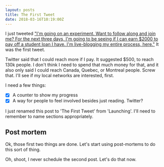 ```yaml
---
layout: posts
title: The First Tweet
date: 2018-03-16T10:19:00Z
---
```


I just tweeted ["I'm going on an experiment. Want to follow along and join me? For the next three days, I'm going to be seeing if I can earn $2000 to pay off a student loan I have. I'm live-blogging my entire process, here."](https://twitter.com/richlitt/status/974650005041696768) It was the first tweet.

Twitter said that I could reach more if I pay. It suggested $500, to reach 130k people. I don't think I need to spend that much money for that, and it also only said I could reach Canada, Quebec, or Montreal people. Screw that. I'll see if my local networks are interested, first.

I need a few things:
- [x] A counter to show my progress
- [x] A way for people to feel involved besides just reading. Twitter?

I just renamed this post to 'The First Tweet' from 'Launching'. I'll need to remember to name sections appropriately.

## Post mortem

Ok, those first two things are done. Let's start using post-mortems to do this sort of thing.

Oh, shoot, I never schedule the second post. Let's do that now.
